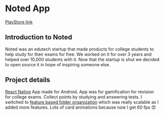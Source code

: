 # Noted App
[PlayStore link](https://play.google.com/store/apps/details?id=study.noted.app&hl=en)

## Introduction to Noted
Noted was an edutech startup that made products for college students to help study for their exams for free.
We worked on it for over 3 years and helped over 10,000 students with it. Now that the startup is 
shut we decided to open source it in hope of inspiring someone else.

## Project details
[React Native](https://facebook.github.io/react-native/) App made for Android. 
App was for gamification for revision for college exams. Collect points
by studying and answering tests. I switched to 
[feature based folder organization](https://medium.com/@alexmngn/how-to-better-organize-your-react-applications-2fd3ea1920f1) 
which was really scalable as I added more features. Lots of card animations because now I get 60 fps 😍
